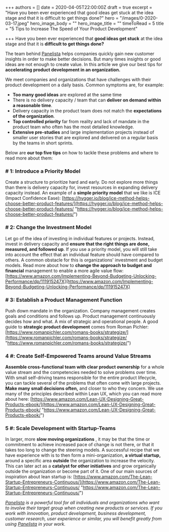 +++
authors = []
date = 2020-04-05T22:00:00Z
draft = true
excerpt = "Have you been ever experienced that good ideas get stuck at the idea stage and that it is difficult to get things done?"
hero = "/images/0-2020-03-17.jpeg"
hero_image_body = ""
hero_image_title = ""
timeToRead = 5
title = "5 Tips to Increase The Speed of Your Product Development"

+++
Have you been ever experienced that **good ideas get stuck** at the idea stage and that it is **difficult to get things done?**

The team behind [Panelista](https://panelista.com/?utm_medium=organic_social&utm_source=linkedin&utm_campaign=article&utm_content=productdevelopment) helps companies quickly gain new customer insights in order to make better decisions. But many times insights or good ideas are not enough to create value. In this article we give our best tips for **accelerating product development in an organization.**

We meet companies and organizations that have challenges with their product development on a daily basis. Common symptoms are, for example:

* **Too many good ideas** are explored at the same time
* There is no delivery capacity / team that can **deliver on demand within a reasonable time**.
* Delivery capacity in the product team does not match the **expectations of the organization**.
* **Top controlled priority** far from reality and lack of mandate in the product team who often has the most detailed knowledge.
* **Extensive pre-studies** and large implementation projects instead of smaller user stories that are explored and delivered on a regular basis by the teams in short sprints.

Below are **our top five tips** on how to tackle these problems and where to read more about them:

### **# 1: Introduce a Priority Model**

Create a structure to prioritize hard and early. Do not explore more things than there is delivery capacity for, invest resources in expanding delivery capacity instead. An example of a **simple priority model** that we like is ICE (Impact Confidence Ease): [https://hygger.io/blog/ice-method-helps-choose-better-product-features/](https://hygger.io/blog/ice-method-helps-choose-better-product-features/ "https://hygger.io/blog/ice-method-helps-choose-better-product-features/")

### **# 2: Change the Investment Model**

Let go of the idea of ​​investing in individual features or projects. Instead, invest in delivery capacity and **ensure that the right things are done, measured, and followed up**. If you use a priority model, you will still take into account the effect that an individual feature should have compared to others. A common obstacle for this is organizations' investment and budget models. Read more about how to **change the approach to budget and financial** management to enable a more agile value flow: [https://www.amazon.com/Implementing-Beyond-Budgeting-Unlocking-Performance/dp/111915247X](https://www.amazon.com/Implementing-Beyond-Budgeting-Unlocking-Performance/dp/111915247X)

### **# 3: Establish a Product Management Function**

Push down mandate in the organization. Company management creates goals and conditions and follows up. Product management continuously decides how and what. A mix of strategic and operational people. A good guide to **strategic product development** comes from Roman Pichler: [https://www.romanpichler.com/romans-books/strategize/](https://www.romanpichler.com/romans-books/strategize/ "https://www.romanpichler.com/romans-books/strategize/")

### **4 #: Create Self-Empowered Teams around Value Streams**

**Assemble cross-functional team with clear product ownership** for a whole value stream and the competencies needed to solve problems over time. With small self-driving teams responsible for the entire product lifecycle, you can tackle several of the problems that often come with large projects. **Make many small decisions often,** and closer to who they concern. We use many of the principles described within Lean UX, which you can read more about here: [https://www.amazon.com/Lean-UX-Designing-Great-Products-ebook/](https://www.amazon.com/Lean-UX-Designing-Great-Products-ebook/ "https://www.amazon.com/Lean-UX-Designing-Great-Products-ebook/")

### **5 #: Scale Development with Startup-Teams**

In larger, more **slow moving organizations** , it may be that the time or commitment to achieve increased pace of change is not there, or that it takes too long to change the steering models. A successful recipe that we have experience with is to then form a mini-organization, **a virtual startup,** around a specific area **outside** the organization to increase the velocity. This can later act as a **catalyst for other initiatives** and grow organically outside the organization or become part of it. One of our main sources of inspiration about lean startup is: [https://www.amazon.com/The-Lean-Startup-Entrepreneurs-Continuous/](https://www.amazon.com/The-Lean-Startup-Entrepreneurs-Continuous/ "https://www.amazon.com/The-Lean-Startup-Entrepreneurs-Continuous/")

[_Panelista_](https://panelista.com/?utm_medium=organic_social&utm_source=linkedin&utm_campaign=article&utm_content=productdevelopment) _is a powerful tool for all individuals and organizations who want to involve their target group when creating new products or services. If you work with innovation, product development, business development, customer research, user experience or similar, you will benefit greatly from using_ [_Panelista_](https://panelista.com/?utm_medium=organic_social&utm_source=linkedin&utm_campaign=article&utm_content=productdevelopment) _in your work._